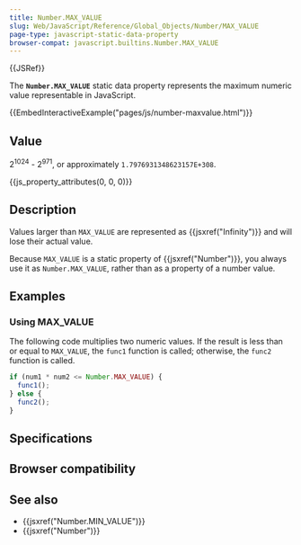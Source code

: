 ```yaml
---
title: Number.MAX_VALUE
slug: Web/JavaScript/Reference/Global_Objects/Number/MAX_VALUE
page-type: javascript-static-data-property
browser-compat: javascript.builtins.Number.MAX_VALUE
---
```


{{JSRef}}

The **`Number.MAX_VALUE`** static data property represents the maximum numeric value representable in JavaScript.

{{EmbedInteractiveExample("pages/js/number-maxvalue.html")}}

## Value

2<sup>1024</sup> - 2<sup>971</sup>, or approximately `1.7976931348623157E+308`.

{{js_property_attributes(0, 0, 0)}}

## Description

Values larger than `MAX_VALUE` are represented as {{jsxref("Infinity")}} and will lose their actual value.

Because `MAX_VALUE` is a static property of {{jsxref("Number")}}, you always use it as `Number.MAX_VALUE`, rather than as a property of a number value.

## Examples

### Using MAX_VALUE

The following code multiplies two numeric values. If the result is less than or equal to `MAX_VALUE`, the `func1` function is called; otherwise, the `func2` function is called.

```js
if (num1 * num2 <= Number.MAX_VALUE) {
  func1();
} else {
  func2();
}
```

## Specifications



## Browser compatibility



## See also

- {{jsxref("Number.MIN_VALUE")}}
- {{jsxref("Number")}}
